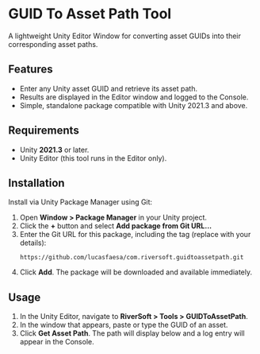 # GUID To Asset Path Tool

A lightweight Unity Editor Window for converting asset GUIDs into their corresponding asset paths.

## Features

- Enter any Unity asset GUID and retrieve its asset path.
- Results are displayed in the Editor window and logged to the Console.
- Simple, standalone package compatible with Unity 2021.3 and above.

## Requirements

- Unity **2021.3** or later.
- Unity Editor (this tool runs in the Editor only).

## Installation

Install via Unity Package Manager using Git:

1. Open **Window > Package Manager** in your Unity project.
2. Click the **+** button and select **Add package from Git URL...**
3. Enter the Git URL for this package, including the tag (replace with your details):
   ```
   https://github.com/lucasfaesa/com.riversoft.guidtoassetpath.git
   ```
4. Click **Add**. The package will be downloaded and available immediately.

## Usage

1. In the Unity Editor, navigate to **RiverSoft > Tools > GUIDToAssetPath**.
2. In the window that appears, paste or type the GUID of an asset.
3. Click **Get Asset Path**. The path will display below and a log entry will appear in the Console.
